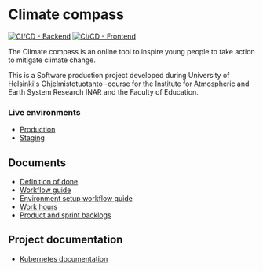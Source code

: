 # Climate compass

[![CI/CD - Backend](https://github.com/Ilmastokompassi/Ilmastokompassi/actions/workflows/backend.yml/badge.svg)](https://github.com/Ilmastokompassi/Ilmastokompassi/actions/workflows/backend.yml)
[![CI/CD - Frontend](https://github.com/Ilmastokompassi/Ilmastokompassi/actions/workflows/frontend.yml/badge.svg)](https://github.com/Ilmastokompassi/Ilmastokompassi/actions/workflows/frontend.yml)

The Climate compass is an online tool to inspire young people to take action to mitigate climate change.

This is a Software production project developed during University of Helsinki's Ohjelmistotuotanto -course for the Institute for Atmospheric and Earth System Research INAR and the Faculty of Education.

### Live environments 
- [Production](https://ilmastokompassi.ext.ocp-prod-0.k8s.it.helsinki.fi/)
- [Staging](https://ilmastokompassi.ext.ocp-test-0.k8s.it.helsinki.fi/)

## Documents

- [Definition of done](docs/definition_of_done.md)
- [Workflow guide](docs/workflow_guide.md)
- [Environment setup workflow guide](docs/environment_setup_workflow.md)
- [Work hours](docs/work_hours)
- [Product and sprint backlogs](https://github.com/orgs/Ilmastokompassi/projects/1/views/3)

## Project documentation

- [Kubernetes documentation](docs/kubernetes.md)
